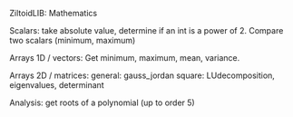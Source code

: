 ZiltoidLIB: Mathematics

Scalars: take absolute value, determine if an int is a power of 2.
Compare two scalars (minimum, maximum)

Arrays 1D / vectors: Get minimum, maximum, mean, variance.

Arrays 2D / matrices: 
  general: gauss_jordan
  square:  LUdecomposition, eigenvalues, determinant 

Analysis:
  get roots of a polynomial (up to order 5)
